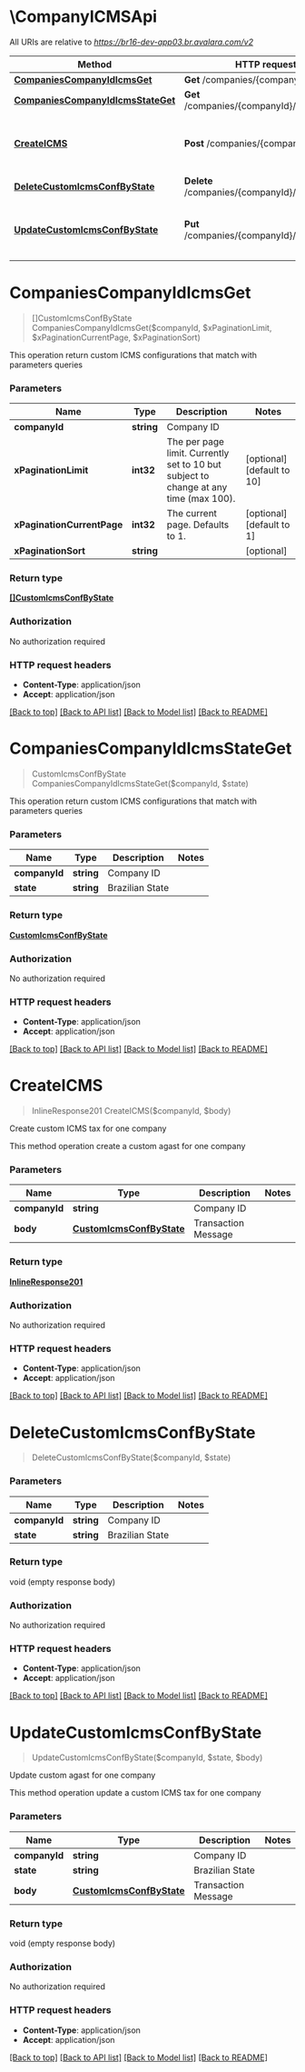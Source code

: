 # \CompanyICMSApi

All URIs are relative to *https://br16-dev-app03.br.avalara.com/v2*

Method | HTTP request | Description
------------- | ------------- | -------------
[**CompaniesCompanyIdIcmsGet**](CompanyICMSApi.md#CompaniesCompanyIdIcmsGet) | **Get** /companies/{companyId}/icms | 
[**CompaniesCompanyIdIcmsStateGet**](CompanyICMSApi.md#CompaniesCompanyIdIcmsStateGet) | **Get** /companies/{companyId}/icms/{state} | 
[**CreateICMS**](CompanyICMSApi.md#CreateICMS) | **Post** /companies/{companyId}/icms | Create custom ICMS tax for one company
[**DeleteCustomIcmsConfByState**](CompanyICMSApi.md#DeleteCustomIcmsConfByState) | **Delete** /companies/{companyId}/icms/{state} | 
[**UpdateCustomIcmsConfByState**](CompanyICMSApi.md#UpdateCustomIcmsConfByState) | **Put** /companies/{companyId}/icms/{state} | Update custom agast for one company


# **CompaniesCompanyIdIcmsGet**
> []CustomIcmsConfByState CompaniesCompanyIdIcmsGet($companyId, $xPaginationLimit, $xPaginationCurrentPage, $xPaginationSort)



This operation return custom ICMS configurations that match with parameters queries 


### Parameters

Name | Type | Description  | Notes
------------- | ------------- | ------------- | -------------
 **companyId** | **string**| Company ID | 
 **xPaginationLimit** | **int32**| The per page limit. Currently set to 10 but subject to change at any time (max 100). | [optional] [default to 10]
 **xPaginationCurrentPage** | **int32**| The current page. Defaults to 1. | [optional] [default to 1]
 **xPaginationSort** | **string**|  | [optional] 

### Return type

[**[]CustomIcmsConfByState**](CustomIcmsConfByState.md)

### Authorization

No authorization required

### HTTP request headers

 - **Content-Type**: application/json
 - **Accept**: application/json

[[Back to top]](#) [[Back to API list]](../README.md#documentation-for-api-endpoints) [[Back to Model list]](../README.md#documentation-for-models) [[Back to README]](../README.md)

# **CompaniesCompanyIdIcmsStateGet**
> CustomIcmsConfByState CompaniesCompanyIdIcmsStateGet($companyId, $state)



This operation return custom ICMS configurations that match with parameters queries 


### Parameters

Name | Type | Description  | Notes
------------- | ------------- | ------------- | -------------
 **companyId** | **string**| Company ID | 
 **state** | **string**| Brazilian State | 

### Return type

[**CustomIcmsConfByState**](CustomIcmsConfByState.md)

### Authorization

No authorization required

### HTTP request headers

 - **Content-Type**: application/json
 - **Accept**: application/json

[[Back to top]](#) [[Back to API list]](../README.md#documentation-for-api-endpoints) [[Back to Model list]](../README.md#documentation-for-models) [[Back to README]](../README.md)

# **CreateICMS**
> InlineResponse201 CreateICMS($companyId, $body)

Create custom ICMS tax for one company

This method operation create a custom agast for one company 


### Parameters

Name | Type | Description  | Notes
------------- | ------------- | ------------- | -------------
 **companyId** | **string**| Company ID | 
 **body** | [**CustomIcmsConfByState**](CustomIcmsConfByState.md)| Transaction Message | 

### Return type

[**InlineResponse201**](inline_response_201.md)

### Authorization

No authorization required

### HTTP request headers

 - **Content-Type**: application/json
 - **Accept**: application/json

[[Back to top]](#) [[Back to API list]](../README.md#documentation-for-api-endpoints) [[Back to Model list]](../README.md#documentation-for-models) [[Back to README]](../README.md)

# **DeleteCustomIcmsConfByState**
> DeleteCustomIcmsConfByState($companyId, $state)




### Parameters

Name | Type | Description  | Notes
------------- | ------------- | ------------- | -------------
 **companyId** | **string**| Company ID | 
 **state** | **string**| Brazilian State | 

### Return type

void (empty response body)

### Authorization

No authorization required

### HTTP request headers

 - **Content-Type**: application/json
 - **Accept**: application/json

[[Back to top]](#) [[Back to API list]](../README.md#documentation-for-api-endpoints) [[Back to Model list]](../README.md#documentation-for-models) [[Back to README]](../README.md)

# **UpdateCustomIcmsConfByState**
> UpdateCustomIcmsConfByState($companyId, $state, $body)

Update custom agast for one company

This method operation update a custom ICMS tax for one company 


### Parameters

Name | Type | Description  | Notes
------------- | ------------- | ------------- | -------------
 **companyId** | **string**| Company ID | 
 **state** | **string**| Brazilian State | 
 **body** | [**CustomIcmsConfByState**](CustomIcmsConfByState.md)| Transaction Message | 

### Return type

void (empty response body)

### Authorization

No authorization required

### HTTP request headers

 - **Content-Type**: application/json
 - **Accept**: application/json

[[Back to top]](#) [[Back to API list]](../README.md#documentation-for-api-endpoints) [[Back to Model list]](../README.md#documentation-for-models) [[Back to README]](../README.md)

